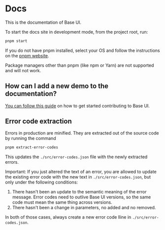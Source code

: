 # Docs

This is the documentation of Base UI.

To start the docs site in development mode, from the project root, run:

```bash
pnpm start
```

If you do not have pnpm installed, select your OS and follow the instructions on the [pnpm website](https://pnpm.io/installation).

Package managers other than pnpm (like npm or Yarn) are not supported and will not work.

## How can I add a new demo to the documentation?

[You can follow this guide](https://github.com/mui/base-ui/blob/HEAD/CONTRIBUTING.md)
on how to get started contributing to Base UI.

## Error code extraction

Errors in production are minified. They are extracted out of the source code by running the command

```bash
pnpm extract-error-codes
```

This updates the `./src/error-codes.json` file with the newly extracted errors.

Important: If you just altered the text of an error, you are allowed to update the existing error code with the new text in `./src/error-codes.json`, but only under the following conditions:

1. There hasn't been an update to the semantic meaning of the error message. Error codes need to outlive Base UI versions, so the same code must mean the same thing across versions.
2. There hasn't been a change in parameters, no added and no removed.

In both of those cases, always create a new error code lline in `./src/error-codes.json`.

